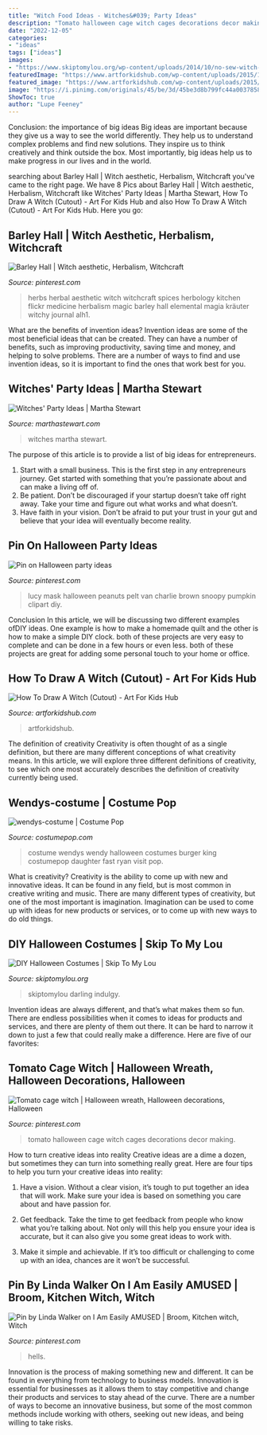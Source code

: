 ```yaml
---
title: "Witch Food Ideas - Witches&#039; Party Ideas"
description: "Tomato halloween cage witch cages decorations decor making"
date: "2022-12-05"
categories:
- "ideas"
tags: ["ideas"]
images:
- "https://www.skiptomylou.org/wp-content/uploads/2014/10/no-sew-witch-costume-skiptomylou-2.jpg"
featuredImage: "https://www.artforkidshub.com/wp-content/uploads/2015/10/how-to-draw-a-witch-cutout-feature.jpg"
featured_image: "https://www.artforkidshub.com/wp-content/uploads/2015/10/how-to-draw-a-witch-cutout-feature.jpg"
image: "https://i.pinimg.com/originals/45/be/3d/45be3d8b799fc44a003785865d2272fd.jpg"
ShowToc: true
author: "Lupe Feeney"
---
```



Conclusion: the importance of big ideas
Big ideas are important because they give us a way to see the world differently. They help us to understand complex problems and find new solutions. They inspire us to think creatively and think outside the box. Most importantly, big ideas help us to make progress in our lives and in the world.

	

		
searching about Barley Hall | Witch aesthetic, Herbalism, Witchcraft you've came to the right page. We have 8 Pics about Barley Hall | Witch aesthetic, Herbalism, Witchcraft like Witches&#039; Party Ideas | Martha Stewart, How To Draw A Witch (Cutout) - Art For Kids Hub and also How To Draw A Witch (Cutout) - Art For Kids Hub. Here you go:
		
    
## Barley Hall | Witch Aesthetic, Herbalism, Witchcraft

<img loading=lazy src="https://i.pinimg.com/736x/d5/9e/06/d59e068ae4754aa85b17df39023f131c.jpg" onerror="this.onerror=null;this.src='https://tse2.mm.bing.net/th?id=OIP.m_6Y8G-hbkuKjQxIpIaydQHaKz&amp;pid=15.1';" alt="Barley Hall | Witch aesthetic, Herbalism, Witchcraft">

_Source: pinterest.com_

>herbs herbal aesthetic witch witchcraft spices herbology kitchen flickr medicine herbalism magic barley hall elemental magia kräuter witchy journal alh1. 

	

What are the benefits of invention ideas?
Invention ideas are some of the most beneficial ideas that can be created. They can have a number of benefits, such as improving productivity, saving time and money, and helping to solve problems. There are a number of ways to find and use invention ideas, so it is important to find the ones that work best for you.

    
## Witches&#039; Party Ideas | Martha Stewart

<img loading=lazy src="https://assets.marthastewart.com/styles/wmax-1500/d22/mld104635_1009_caulren/mld104635_1009_caulren_hd.jpg?itok=pwMzJQVs" onerror="this.onerror=null;this.src='https://tse3.mm.bing.net/th?id=OIP.bCHcxES68JFUTM_D5KmnkwHaJQ&amp;pid=15.1';" alt="Witches&#039; Party Ideas | Martha Stewart">

_Source: marthastewart.com_

>witches martha stewart. 

	

The purpose of this article is to provide a list of big ideas for entrepreneurs.
1. Start with a small business. This is the first step in any entrepreneurs journey. Get started with something that you’re passionate about and can make a living off of.
2. Be patient. Don’t be discouraged if your startup doesn’t take off right away. Take your time and figure out what works and what doesn’t.
3. Have faith in your vision. Don’t be afraid to put your trust in your gut and believe that your idea will eventually become reality.

    
## Pin On Halloween Party Ideas

<img loading=lazy src="https://i.pinimg.com/736x/6b/68/70/6b68705f1914e5a99e93ea8300eb1e27--lucy-van-pelt-snoopy.jpg" onerror="this.onerror=null;this.src='https://tse4.mm.bing.net/th?id=OIP.sFdrZa9GOYOcnujvF3FZaQHaIn&amp;pid=15.1';" alt="Pin on Halloween party ideas">

_Source: pinterest.com_

>lucy mask halloween peanuts pelt van charlie brown snoopy pumpkin clipart diy. 

	

Conclusion
In this article, we will be discussing two different examples ofDIY ideas. One example is how to make a homemade quilt and the other is how to make a simple DIY clock. both of these projects are very easy to complete and can be done in a few hours or even less. both of these projects are great for adding some personal touch to your home or office.

    
## How To Draw A Witch (Cutout) - Art For Kids Hub

<img loading=lazy src="https://www.artforkidshub.com/wp-content/uploads/2015/10/how-to-draw-a-witch-cutout-feature.jpg" onerror="this.onerror=null;this.src='https://tse2.mm.bing.net/th?id=OIP.OZJlAvvZkncP28Al345yqQHaEJ&amp;pid=15.1';" alt="How To Draw A Witch (Cutout) - Art For Kids Hub">

_Source: artforkidshub.com_

>artforkidshub. 

	

The definition of creativity
Creativity is often thought of as a single definition, but there are many different conceptions of what creativity means. In this article, we will explore three different definitions of creativity, to see which one most accurately describes the definition of creativity currently being used.

    
## Wendys-costume | Costume Pop

<img loading=lazy src="http://www.costumepop.com/wp-content/uploads/2010/10/wendys-costume.jpg" onerror="this.onerror=null;this.src='https://tse1.mm.bing.net/th?id=OIP.JOybtxFsXBSXdNvCNQXsNgHaJ4&amp;pid=15.1';" alt="wendys-costume | Costume Pop">

_Source: costumepop.com_

>costume wendys wendy halloween costumes burger king costumepop daughter fast ryan visit pop. 

	

What is creativity?
Creativity is the ability to come up with new and innovative ideas. It can be found in any field, but is most common in creative writing and music. There are many different types of creativity, but one of the most important is imagination. Imagination can be used to come up with ideas for new products or services, or to come up with new ways to do old things.

    
## DIY Halloween Costumes | Skip To My Lou

<img loading=lazy src="https://www.skiptomylou.org/wp-content/uploads/2014/10/no-sew-witch-costume-skiptomylou-2.jpg" onerror="this.onerror=null;this.src='https://tse1.mm.bing.net/th?id=OIP.AhDGPe4bvhuPCkiKD5YMPwHaLH&amp;pid=15.1';" alt="DIY Halloween Costumes | Skip To My Lou">

_Source: skiptomylou.org_

>skiptomylou darling indulgy. 

	

Invention ideas are always different, and that’s what makes them so fun. There are endless possibilities when it comes to ideas for products and services, and there are plenty of them out there. It can be hard to narrow it down to just a few that could really make a difference. Here are five of our favorites: 

    
## Tomato Cage Witch | Halloween Wreath, Halloween Decorations, Halloween

<img loading=lazy src="https://i.pinimg.com/originals/45/be/3d/45be3d8b799fc44a003785865d2272fd.jpg" onerror="this.onerror=null;this.src='https://tse4.mm.bing.net/th?id=OIP.lYZO248CX0-F4NXdcosWtAHaJ4&amp;pid=15.1';" alt="Tomato cage witch | Halloween wreath, Halloween decorations, Halloween">

_Source: pinterest.com_

>tomato halloween cage witch cages decorations decor making. 

	

How to turn creative ideas into reality
Creative ideas are a dime a dozen, but sometimes they can turn into something really great. Here are four tips to help you turn your creative ideas into reality:
1. Have a vision. Without a clear vision, it’s tough to put together an idea that will work. Make sure your idea is based on something you care about and have passion for.

2. Get feedback. Take the time to get feedback from people who know what you’re talking about. Not only will this help you ensure your idea is accurate, but it can also give you some great ideas to work with.

3. Make it simple and achievable. If it’s too difficult or challenging to come up with an idea, chances are it won’t be successful.

    
## Pin By Linda Walker On I Am Easily AMUSED | Broom, Kitchen Witch, Witch

<img loading=lazy src="https://i.pinimg.com/originals/2d/27/92/2d2792851a67442c349abf46eebe373f.jpg" onerror="this.onerror=null;this.src='https://tse1.mm.bing.net/th?id=OIP.qjWo4y8Jqg8yRyIDUAZhwQHaJ4&amp;pid=15.1';" alt="Pin by Linda Walker on I Am Easily AMUSED | Broom, Kitchen witch, Witch">

_Source: pinterest.com_

>hells. 

	

Innovation is the process of making something new and different. It can be found in everything from technology to business models. Innovation is essential for businesses as it allows them to stay competitive and change their products and services to stay ahead of the curve. There are a number of ways to become an innovative business, but some of the most common methods include working with others, seeking out new ideas, and being willing to take risks.


